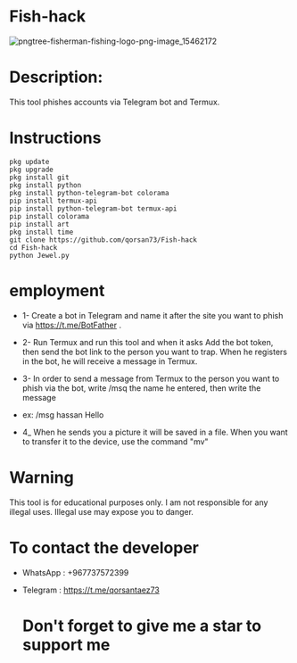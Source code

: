 # Fish-hack
![pngtree-fisherman-fishing-logo-png-image_15462172](https://github.com/user-attachments/assets/28051dca-5252-4bbf-93fb-7d49edc64df6)

# Description:
This tool phishes accounts via Telegram bot and Termux. 

# Instructions

````
pkg update
pkg upgrade
pkg install git
pkg install python
pkg install python-telegram-bot colorama
pip install termux-api
pip install python-telegram-bot termux-api
pip install colorama
pip install art
pkg install time
git clone https://github.com/qorsan73/Fish-hack
cd Fish-hack
python Jewel.py
````
# employment

* 1- Create a bot in Telegram and name it after the site you want to phish via https://t.me/BotFather .  

* 2- Run Termux and run this tool and when it asks Add the bot token, then send the bot link to the person you want to trap. When he registers in the bot, he will receive a message in Termux.
  
* 3- In order to send a message from Termux to the person you want to phish via the bot, write /msq the name he entered, then write the message
* ex: /msg hassan Hello
  
* 4_ When he sends you a picture it will be saved in a file. When you want to transfer it to the device, use the command "mv"

# Warning

This tool is for educational purposes only. I am not responsible for any illegal uses. Illegal use may expose you to danger.

# To contact the developer
* WhatsApp : +967737572399
* Telegram : https://t.me/qorsantaez73

  # Don't forget to give me a star to support me
